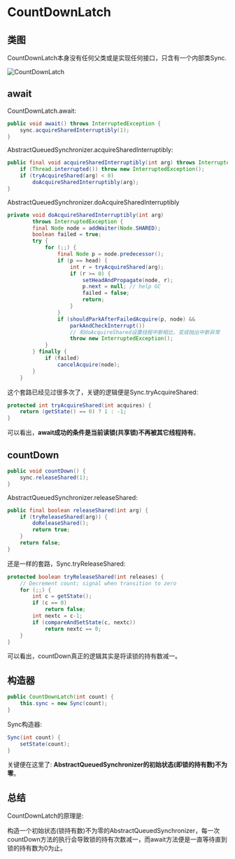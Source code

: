 # CountDownLatch

## 类图

CountDownLatch本身没有任何父类或是实现任何接口，只含有一个内部类Sync.

![CountDownLatch](images/CountDownLatch.jpg)

## await

CountDownLatch.await:

```java
public void await() throws InterruptedException {
    sync.acquireSharedInterruptibly(1);
}
```

AbstractQueuedSynchronizer.acquireSharedInterruptibly:

```java
public final void acquireSharedInterruptibly(int arg) throws InterruptedException {
    if (Thread.interrupted()) throw new InterruptedException();
    if (tryAcquireShared(arg) < 0)
        doAcquireSharedInterruptibly(arg);
}
```

AbstractQueuedSynchronizer.doAcquireSharedInterruptibly

```java
private void doAcquireSharedInterruptibly(int arg)
        throws InterruptedException {
        final Node node = addWaiter(Node.SHARED);
        boolean failed = true;
        try {
            for (;;) {
                final Node p = node.predecessor();
                if (p == head) {
                    int r = tryAcquireShared(arg);
                    if (r >= 0) {
                        setHeadAndPropagate(node, r);
                        p.next = null; // help GC
                        failed = false;
                        return;
                    }
                }
                if (shouldParkAfterFailedAcquire(p, node) &&
                    parkAndCheckInterrupt())
                    // 和doAcquireShared设置线程中断相比，变成抛出中断异常
                    throw new InterruptedException();
            }
        } finally {
            if (failed)
                cancelAcquire(node);
        }
    }
```

这个套路已经见过很多次了，关键的逻辑便是Sync.tryAcquireShared:

```java
protected int tryAcquireShared(int acquires) {
    return (getState() == 0) ? 1 : -1;
}
```

可以看出，**await成功的条件是当前读锁(共享锁)不再被其它线程持有**。

## countDown

```java
public void countDown() {
    sync.releaseShared(1);
}
```

AbstractQueuedSynchronizer.releaseShared:

```java
public final boolean releaseShared(int arg) {
    if (tryReleaseShared(arg)) {
        doReleaseShared();
        return true;
    }
    return false;
}
```

还是一样的套路，Sync.tryReleaseShared:

```java
protected boolean tryReleaseShared(int releases) {
    // Decrement count; signal when transition to zero
    for (;;) {
        int c = getState();
        if (c == 0)
            return false;
        int nextc = c-1;
        if (compareAndSetState(c, nextc))
            return nextc == 0;
    }
}
```

可以看出，countDown真正的逻辑其实是将读锁的持有数减一。

## 构造器

```java
public CountDownLatch(int count) {
    this.sync = new Sync(count);
}
```

Sync构造器:

```java
Sync(int count) {
    setState(count);
}
```

关键便在这里了: **AbstractQueuedSynchronizer的初始状态(即锁的持有数)不为零**。

## 总结

CountDownLatch的原理是:

构造一个初始状态(锁持有数)不为零的AbstractQueuedSynchronizer，每一次countDown方法的执行会导致锁的持有次数减一，而await方法便是一直等待直到锁的持有数为0为止。
